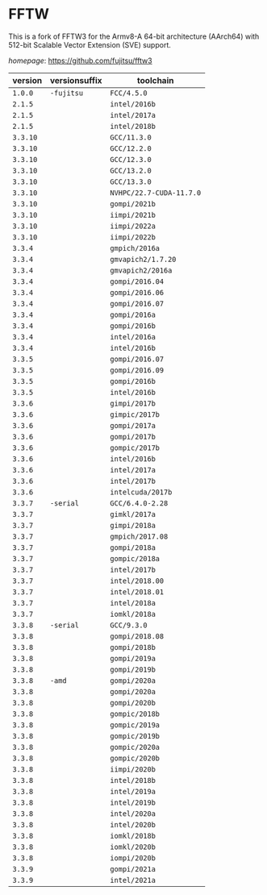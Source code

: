 # FFTW

This is a fork of FFTW3 for the Armv8-A 64-bit architecture (AArch64)  with 512-bit Scalable Vector Extension (SVE) support.

*homepage*: <https://github.com/fujitsu/fftw3>

version | versionsuffix | toolchain
--------|---------------|----------
``1.0.0`` | ``-fujitsu`` | ``FCC/4.5.0``
``2.1.5`` |  | ``intel/2016b``
``2.1.5`` |  | ``intel/2017a``
``2.1.5`` |  | ``intel/2018b``
``3.3.10`` |  | ``GCC/11.3.0``
``3.3.10`` |  | ``GCC/12.2.0``
``3.3.10`` |  | ``GCC/12.3.0``
``3.3.10`` |  | ``GCC/13.2.0``
``3.3.10`` |  | ``GCC/13.3.0``
``3.3.10`` |  | ``NVHPC/22.7-CUDA-11.7.0``
``3.3.10`` |  | ``gompi/2021b``
``3.3.10`` |  | ``iimpi/2021b``
``3.3.10`` |  | ``iimpi/2022a``
``3.3.10`` |  | ``iimpi/2022b``
``3.3.4`` |  | ``gmpich/2016a``
``3.3.4`` |  | ``gmvapich2/1.7.20``
``3.3.4`` |  | ``gmvapich2/2016a``
``3.3.4`` |  | ``gompi/2016.04``
``3.3.4`` |  | ``gompi/2016.06``
``3.3.4`` |  | ``gompi/2016.07``
``3.3.4`` |  | ``gompi/2016a``
``3.3.4`` |  | ``gompi/2016b``
``3.3.4`` |  | ``intel/2016a``
``3.3.4`` |  | ``intel/2016b``
``3.3.5`` |  | ``gompi/2016.07``
``3.3.5`` |  | ``gompi/2016.09``
``3.3.5`` |  | ``gompi/2016b``
``3.3.5`` |  | ``intel/2016b``
``3.3.6`` |  | ``gimpi/2017b``
``3.3.6`` |  | ``gimpic/2017b``
``3.3.6`` |  | ``gompi/2017a``
``3.3.6`` |  | ``gompi/2017b``
``3.3.6`` |  | ``gompic/2017b``
``3.3.6`` |  | ``intel/2016b``
``3.3.6`` |  | ``intel/2017a``
``3.3.6`` |  | ``intel/2017b``
``3.3.6`` |  | ``intelcuda/2017b``
``3.3.7`` | ``-serial`` | ``GCC/6.4.0-2.28``
``3.3.7`` |  | ``gimkl/2017a``
``3.3.7`` |  | ``gimpi/2018a``
``3.3.7`` |  | ``gmpich/2017.08``
``3.3.7`` |  | ``gompi/2018a``
``3.3.7`` |  | ``gompic/2018a``
``3.3.7`` |  | ``intel/2017b``
``3.3.7`` |  | ``intel/2018.00``
``3.3.7`` |  | ``intel/2018.01``
``3.3.7`` |  | ``intel/2018a``
``3.3.7`` |  | ``iomkl/2018a``
``3.3.8`` | ``-serial`` | ``GCC/9.3.0``
``3.3.8`` |  | ``gompi/2018.08``
``3.3.8`` |  | ``gompi/2018b``
``3.3.8`` |  | ``gompi/2019a``
``3.3.8`` |  | ``gompi/2019b``
``3.3.8`` | ``-amd`` | ``gompi/2020a``
``3.3.8`` |  | ``gompi/2020a``
``3.3.8`` |  | ``gompi/2020b``
``3.3.8`` |  | ``gompic/2018b``
``3.3.8`` |  | ``gompic/2019a``
``3.3.8`` |  | ``gompic/2019b``
``3.3.8`` |  | ``gompic/2020a``
``3.3.8`` |  | ``gompic/2020b``
``3.3.8`` |  | ``iimpi/2020b``
``3.3.8`` |  | ``intel/2018b``
``3.3.8`` |  | ``intel/2019a``
``3.3.8`` |  | ``intel/2019b``
``3.3.8`` |  | ``intel/2020a``
``3.3.8`` |  | ``intel/2020b``
``3.3.8`` |  | ``iomkl/2018b``
``3.3.8`` |  | ``iomkl/2020b``
``3.3.8`` |  | ``iompi/2020b``
``3.3.9`` |  | ``gompi/2021a``
``3.3.9`` |  | ``intel/2021a``
